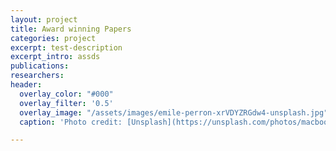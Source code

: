 ```yaml
---
layout: project
title: Award winning Papers
categories: project
excerpt: test-description
excerpt_intro: assds
publications: 
researchers: 
header:
  overlay_color: "#000"
  overlay_filter: '0.5'
  overlay_image: "/assets/images/emile-perron-xrVDYZRGdw4-unsplash.jpg"
  caption: 'Photo credit: [Unsplash](https://unsplash.com/photos/macbook-pro-showing-programming-language-xrVDYZRGdw4)'

---
```

